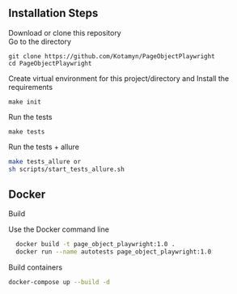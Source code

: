 ## Installation Steps

Download or clone this repository  
Go to the directory

```
git clone https://github.com/Kotamyn/PageObjectPlaywright
cd PageObjectPlaywright
```

Create virtual environment for this project/directory and  Install the requirements     
```
make init
```

Run the tests
```
make tests
```

Run the tests + allure
```bash
make tests_allure or 
sh scripts/start_tests_allure.sh
```

## Docker
Build

Use the Docker command line
```bash
  docker build -t page_object_playwright:1.0 .
  docker run --name autotests page_object_playwright:1.0
```
Build containers
```bash
docker-compose up --build -d
```

